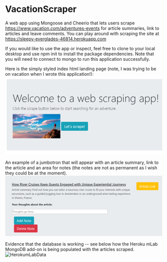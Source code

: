 # VacationScraper
A web app using Mongoose and Cheerio that lets users scrape https://www.vacation.com/adventures-events for article summaries, link to articles and leave comments. You can play around with scraping the site at https://sleepy-everglades-46814.herokuapp.com

If you would like to use the app or inspect, feel free to clone to your local desktop and use npm init to install the package dependencies. Note that you will need to connect to mongo to run this application successfully. 

Here is the simply styled index html landing page (note, I was trying to be on vacation when I wrote this application!):
![LandingPage](/public/images/FrontPage.png)



An example of a jumbotron that will appear with an article summary, link to the article and an area for notes (the notes are not as permanent as I wish they could be at the moment).
![ScrapedArticle](/public/images/Example.png)


Evidence that the database is working -- see below how the Heroku mLab MongoDB add-on is being populated with the articles scraped.
![HerokumLabData](/public/images/HeroluMLab.png)
